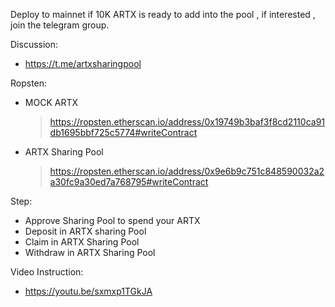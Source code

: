 Deploy to mainnet if 10K ARTX is ready to add into the pool , if interested , join the telegram group.

Discussion:
- https://t.me/artxsharingpool

Ropsten:
- MOCK ARTX
  > https://ropsten.etherscan.io/address/0x19749b3baf3f8cd2110ca91db1695bbf725c5774#writeContract
- ARTX Sharing Pool
  > https://ropsten.etherscan.io/address/0x9e6b9c751c848590032a2a30fc9a30ed7a768795#writeContract



Step:
  - Approve Sharing Pool to spend your ARTX
  - Deposit in ARTX sharing Pool
  - Claim in ARTX Sharing Pool
  - Withdraw in ARTX Sharing Pool


Video Instruction:
  - https://youtu.be/sxmxp1TGkJA

